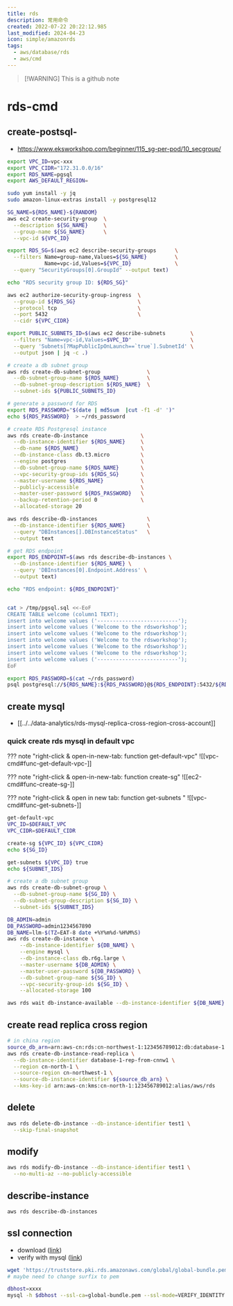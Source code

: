 ```yaml
---
title: rds
description: 常用命令
created: 2022-07-22 20:22:12.985
last_modified: 2024-04-23
icon: simple/amazonrds
tags:
  - aws/database/rds
  - aws/cmd
---
```

> [!WARNING] This is a github note
# rds-cmd
## create-postsql-
- https://www.eksworkshop.com/beginner/115_sg-per-pod/10_secgroup/

```sh
export VPC_ID=vpc-xxx
export VPC_CIDR="172.31.0.0/16"
export RDS_NAME=pgsql
export AWS_DEFAULT_REGION=

sudo yum install -y jq 
sudo amazon-linux-extras install -y postgresql12

SG_NAME=${RDS_NAME}-${RANDOM}
aws ec2 create-security-group  \
  --description ${SG_NAME}     \
  --group-name ${SG_NAME}      \
  --vpc-id ${VPC_ID}

export RDS_SG=$(aws ec2 describe-security-groups      \
  --filters Name=group-name,Values=${SG_NAME}         \
            Name=vpc-id,Values=${VPC_ID}              \
  --query "SecurityGroups[0].GroupId" --output text)

echo "RDS security group ID: ${RDS_SG}"

aws ec2 authorize-security-group-ingress  \
  --group-id ${RDS_SG}                    \
  --protocol tcp                          \
  --port 5432                             \
  --cidr ${VPC_CIDR}

export PUBLIC_SUBNETS_ID=$(aws ec2 describe-subnets        \
  --filters "Name=vpc-id,Values=$VPC_ID"                   \
  --query 'Subnets[?MapPublicIpOnLaunch==`true`].SubnetId' \
  --output json | jq -c .)

# create a db subnet group
aws rds create-db-subnet-group               \
  --db-subnet-group-name ${RDS_NAME}         \
  --db-subnet-group-description ${RDS_NAME}  \
  --subnet-ids ${PUBLIC_SUBNETS_ID}

# generate a password for RDS
export RDS_PASSWORD="$(date | md5sum  |cut -f1 -d' ')"
echo ${RDS_PASSWORD}  > ~/rds_password

# create RDS Postgresql instance
aws rds create-db-instance                 \
  --db-instance-identifier ${RDS_NAME}     \
  --db-name ${RDS_NAME}                    \
  --db-instance-class db.t3.micro          \
  --engine postgres                        \
  --db-subnet-group-name ${RDS_NAME}       \
  --vpc-security-group-ids ${RDS_SG}       \
  --master-username ${RDS_NAME}            \
  --publicly-accessible                    \
  --master-user-password ${RDS_PASSWORD}   \
  --backup-retention-period 0              \
  --allocated-storage 20

aws rds describe-db-instances                \
  --db-instance-identifier ${RDS_NAME}       \
  --query "DBInstances[].DBInstanceStatus"   \
  --output text

# get RDS endpoint
export RDS_ENDPOINT=$(aws rds describe-db-instances \
  --db-instance-identifier ${RDS_NAME} \
  --query 'DBInstances[0].Endpoint.Address' \
  --output text)

echo "RDS endpoint: ${RDS_ENDPOINT}"


cat > /tmp/pgsql.sql <<-EoF
CREATE TABLE welcome (column1 TEXT);
insert into welcome values ('--------------------------');
insert into welcome values ('Welcome to the rdsworkshop');
insert into welcome values ('Welcome to the rdsworkshop');
insert into welcome values ('Welcome to the rdsworkshop');
insert into welcome values ('Welcome to the rdsworkshop');
insert into welcome values ('Welcome to the rdsworkshop');
insert into welcome values ('--------------------------');
EoF

export RDS_PASSWORD=$(cat ~/rds_password)
psql postgresql://${RDS_NAME}:${RDS_PASSWORD}@${RDS_ENDPOINT}:5432/${RDS_NAME} -f /tmp/pgsql.sql


```

## create mysql
- [[../../data-analytics/rds-mysql-replica-cross-region-cross-account]]

### quick create rds mysql in default vpc

??? note "right-click & open-in-new-tab: function get-default-vpc"
    ![[vpc-cmd#func-get-default-vpc-]]

??? note "right-click & open-in-new-tab: function create-sg"
    ![[ec2-cmd#func-create-sg-]]

??? note "right-click & open in new tab: function get-subnets "
    ![[vpc-cmd#func-get-subnets-]]

```sh
get-default-vpc
VPC_ID=$DEFAULT_VPC
VPC_CIDR=$DEFAULT_CIDR

create-sg ${VPC_ID} ${VPC_CIDR}
echo ${SG_ID}

get-subnets ${VPC_ID} true
echo ${SUBNET_IDS}

# create a db subnet group
aws rds create-db-subnet-group \
  --db-subnet-group-name ${SG_ID} \
  --db-subnet-group-description ${SG_ID} \
  --subnet-ids ${SUBNET_IDS}

DB_ADMIN=admin
DB_PASSWORD=admin1234567890
DB_NAME=llm-$(TZ=EAT-8 date +%Y%m%d-%H%M%S)
aws rds create-db-instance \
    --db-instance-identifier ${DB_NAME} \
    --engine mysql \
    --db-instance-class db.r6g.large \
    --master-username ${DB_ADMIN} \
    --master-user-password ${DB_PASSWORD} \
    --db-subnet-group-name ${SG_ID} \
    --vpc-security-group-ids ${SG_ID} \
    --allocated-storage 100 

aws rds wait db-instance-available --db-instance-identifier ${DB_NAME}

```

## create read replica cross region
```sh
# in china region
source_db_arn=arn:aws-cn:rds:cn-northwest-1:123456789012:db:database-1
aws rds create-db-instance-read-replica \
  --db-instance-identifier database-1-rep-from-cnnw1 \
  --region cn-north-1 \
  --source-region cn-northwest-1 \
  --source-db-instance-identifier ${source_db_arn} \
  --kms-key-id arn:aws-cn:kms:cn-north-1:123456789012:alias/aws/rds

```

## delete 
```sh
aws rds delete-db-instance --db-instance-identifier test1 \
  --skip-final-snapshot
```

## modify
```sh
aws rds modify-db-instance --db-instance-identifier test1 \
  --no-multi-az --no-publicly-accessible
```

## describe-instance

```sh
aws rds describe-db-instances
```

## ssl connection 

- download ([link](https://docs.aws.amazon.com/AmazonRDS/latest/UserGuide/UsingWithRDS.SSL.html))
- verify with mysql ([link](https://docs.aws.amazon.com/AmazonRDS/latest/UserGuide/mysql-ssl-connections.html#USER_ConnectToInstanceSSL.CLI))
```sh
wget 'https://truststore.pki.rds.amazonaws.com/global/global-bundle.pem'
# maybe need to change surfix to pem

dbhost=xxxx
mysql -h $dbhost --ssl-ca=global-bundle.pem --ssl-mode=VERIFY_IDENTITY -P 3306 -u admin -p

```




